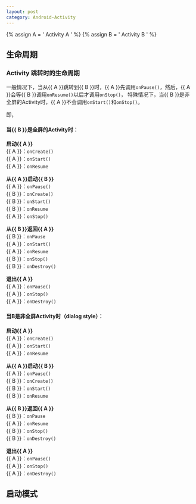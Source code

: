 ```yaml
---
layout: post
category: Android-Activity
---
```


{% assign A = '<span class="text-green"> Activity A </span>' %}
{% assign B = '<span class="text-blue"> Activity B </span>' %}

## 生命周期

### Activity 跳转时的生命周期

一般情况下，当从{{ A }}跳转到{{ B }}时，{{ A }}先调用`onPause()`，然后，{{ A }}会等{{ B }}调用`onResume()`以后才调用`onStop()`，
特殊情况下，当{{ B }}是非全屏的Activity时，{{ A }}不会调用`onStart()`和`onStop()`。

即，

#### 当{{ B }}是全屏的Activity时：

**启动{{ A }}**<br/>
{{ A }}：`onCreate()`<br/>
{{ A }}：`onStart()`<br/>
{{ A }}：`onResume`

**从{{ A }}启动{{ B }}**<br/>
{{ A }}：`onPause()`<br/>
{{ B }}：`onCreate()`<br/>
{{ B }}：`onStart()`<br/>
{{ B }}：`onResume`<br/>
{{ A }}：`onStop()`

**从{{ B }}返回{{ A }}**<br/>
{{ B }}：`onPause`<br/>
{{ A }}：`onStart()`<br/>
{{ A }}：`onResume`<br/>
{{ B }}：`onStop()`<br/>
{{ B }}：`onDestroy()`

**退出{{ A }}**<br/>
{{ A }}：`onPause()`<br/>
{{ A }}：`onStop()`<br/>
{{ A }}：`onDestroy()`


#### 当B是非全屏Activity时（dialog style）：

**启动{{ A }}**<br/>
{{ A }}：`onCreate()`<br/>
{{ A }}：`onStart()`<br/>
{{ A }}：`onResume`

**从{{ A }}启动{{ B }}**<br/>
{{ A }}：`onPause()`<br/>
{{ B }}：`onCreate()`<br/>
{{ B }}：`onStart()`<br/>
{{ B }}：`onResume`<br/>

**从{{ B }}返回{{ A }}**<br/>
{{ B }}：`onPause`<br/>
{{ A }}：`onResume`<br/>
{{ B }}：`onStop()`<br/>
{{ B }}：`onDestroy()`

**退出{{ A }}**<br/>
{{ A }}：`onPause()`<br/>
{{ A }}：`onStop()`<br/>
{{ A }}：`onDestroy()`




## 启动模式


